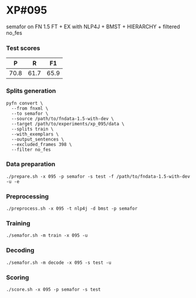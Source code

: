 # XP\#095

semafor on FN 1.5 FT + EX with NLP4J + BMST + HIERARCHY + filtered no_fes

### Test scores
| P | R | F1 |
| --- | --- | --- |
| 70.8 | 61.7 | 65.9 |

### Splits generation
```
pyfn convert \
  --from fnxml \
  --to semafor \
  --source /path/to/fndata-1.5-with-dev \
  --target /path/to/experiments/xp_095/data \
  --splits train \
  --with_exemplars \
  --output_sentences \
  --excluded_frames 398 \
  --filter no_fes
```

### Data preparation
```
./prepare.sh -x 095 -p semafor -s test -f /path/to/fndata-1.5-with-dev -u -e
```

### Preprocessing
```
./preprocess.sh -x 095 -t nlp4j -d bmst -p semafor
```

### Training
```
./semafor.sh -m train -x 095 -u
```

### Decoding
```
./semafor.sh -m decode -x 095 -s test -u
```

### Scoring
```
./score.sh -x 095 -p semafor -s test
```
